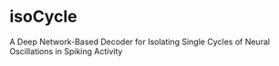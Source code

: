 # isoCycle
A Deep Network-Based Decoder for Isolating Single Cycles of Neural Oscillations in Spiking Activity
